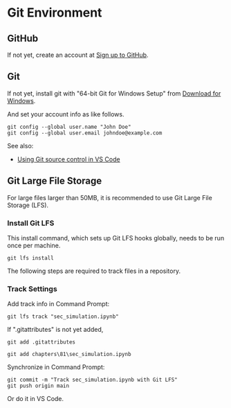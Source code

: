 # Git Environment

## GitHub

If not yet, create an account at <a href="https://github.com/signup">Sign up to GitHub</a>.

## Git

If not yet, install git with "64-bit Git for Windows Setup" from <a href="https://git-scm.com/downloads/win">Download for Windows</a>.

And set your account info as like follows.

```none
git config --global user.name "John Doe"
git config --global user.email johndoe@example.com
```

See also:
* <a href="https://code.visualstudio.com/docs/sourcecontrol/overview">Using Git source control in VS Code</a>

## Git Large File Storage

For large files larger than 50MB, it is recommended to use Git Large File Storage (LFS). 

### Install Git LFS

This install command, which sets up Git LFS hooks globally, needs to be run once per machine.

```none
git lfs install
```

The following steps are required to track files in a repository.

### Track Settings

Add track info in Command Prompt:

```none
git lfs track "sec_simulation.ipynb"
```

If ".gitattributes" is not yet added,

```none
git add .gitattributes
```

```none
git add chapters\81\sec_simulation.ipynb
```

Synchronize in Command Prompt:

```none
git commit -m "Track sec_simulation.ipynb with Git LFS"
git push origin main
```

Or do it in VS Code.